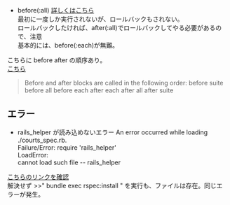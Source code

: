 + before(:all)
[詳しくはこちら](https://qiita.com/kiyodori/items/5862efd9c5a5ed699f81)<br>
最初に一度しか実行されないが、ロールバックもされない。<br>
ロールバックしたければ、after(:all)でロールバックしてやる必要があるので、注意<br>
基本的には、before(:each)が無難。

こちらに before after の順序あり。<br>
[こちら](https://relishapp.com/rspec/rspec-core/v/2-0/docs/hooks/before-and-after-hooks)<br>
> Before and after blocks are called in the following order:
> before suite
> before all
> before each
> after each
> after all
> after suite

## エラー

+ rails_helper が読み込めないエラー
An error occurred while loading ./courts_spec.rb.<br>
Failure/Error: require 'rails_helper'<br>
LoadError:<br>
  cannot load such file -- rails_helper<br>

[こちらのリンクを確認](https://blog.beaglesoft.net/entry/2017/03/20/100000)<br>
解決せず >>" bundle exec rspec:install " を実行も、ファイルは存在。同じエラーが発生。


